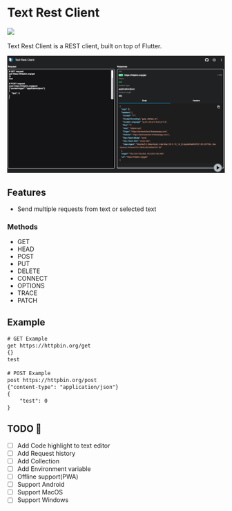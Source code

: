 # Text Rest Client

![](https://github.com/harehare/textrestclient/workflows/build/badge.svg?branch=master)

Text Rest Client is a REST client, built on top of Flutter.

![](screenshots/main.png)

## Features

- Send multiple requests from text or selected text

### Methods

- GET
- HEAD
- POST
- PUT
- DELETE
- CONNECT
- OPTIONS
- TRACE
- PATCH

## Example

```
# GET Example
get https://httpbin.org/get
{}
test

# POST Example
post https://httpbin.org/post
{"content-type": "application/json"}
{
    "test": 0
}
```

## TODO :construction:

- [ ] Add Code highlight to text editor
- [ ] Add Request history
- [ ] Add Collection
- [ ] Add Environment variable
- [ ] Offline support(PWA)
- [ ] Support Android
- [ ] Support MacOS
- [ ] Support Windows
